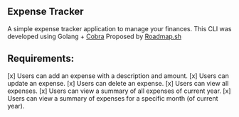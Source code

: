 ## Expense Tracker

A simple expense tracker application to manage your finances. This CLI was developed using Golang + [Cobra](https://github.com/spf13/cobra)
Proposed by [Roadmap.sh](https://roadmap.sh/projects/expense-tracker) 

## Requirements:

[x] Users can add an expense with a description and amount.
[x] Users can update an expense.
[x] Users can delete an expense.
[x] Users can view all expenses.
[x] Users can view a summary of all expenses of current year.
[x] Users can view a summary of expenses for a specific month (of current year).